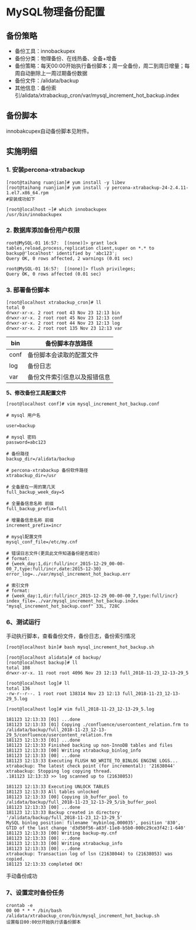 

# MySQL物理备份配置

## 备份策略

- 备份工具：innobackupex
- 备份分类：物理备份、在线热备、全备+增备
- 备份策略：每天00:00开始执行备份脚本；周一全备份，周二到周日增量；每周自动删除上一周过期备份数据
- 备份文件：/alidata/backup
- 其他信息：备份索引/alidata/xtrabackup_cron/var/mysql_increment_hot_backup.index

## 备份脚本

innobakcupex自动备份脚本见附件。

## 实施明细

### 1. 安装percona-xtrabackup

```shell
[root@taihang ruanjian]# yum install -y libev
[root@taihang ruanjian]# yum install -y percona-xtrabackup-24-2.4.11-1.el7.x86_64.rpm
#安装成功如下

[root@localhost ~]# which innobackupex
/usr/bin/innobackupex
```

### 2. 数据库添加备份用户权限

```shell
root@MySQL-01 16:57:  [(none)]> grant lock tables,reload,process,replication client,super on *.* to backup@'localhost' identified by 'abc123';
Query OK, 0 rows affected, 2 warnings (0.01 sec)
 
root@MySQL-01 16:57:  [(none)]> flush privileges;
Query OK, 0 rows affected (0.01 sec)
```

### 3. 部署备份脚本

```shell
[root@localhost xtrabackup_cron]# ll
total 0
drwxr-xr-x. 2 root root 43 Nov 23 12:13 bin
drwxr-xr-x. 2 root root 45 Nov 23 12:13 conf
drwxr-xr-x. 2 root root 44 Nov 23 12:13 log
drwxr-xr-x. 2 root root 135 Nov 23 12:13 var
```

| bin  | 备份脚本存放路径             |
| ---- | ---------------------------- |
| conf | 备份脚本会读取的配置文件     |
| log  | 备份日志                     |
| var  | 备份文件索引信息以及报错信息 |





**5、修改备份工具配置文件**

```shell
[root@localhost conf]# vim mysql_increment_hot_backup.conf

# mysql 用户名

user=backup

# mysql 密码
password=abc123

# 备份路径
backup_dir=/alidata/backup

# percona-xtrabackup 备份软件路径
xtrabackup_dir=/usr

# 全备是在一周的第几天
full_backup_week_day=5

# 全量备信息名称 前缀
full_backup_prefix=full

# 增量备信息名称 前缀
increment_prefix=incr

# mysql配置文件
mysql_conf_file=/etc/my.cnf

# 错误日志文件(更具此文件知道备份是否成功)
# format:
# {week_day:1,dir:full/incr_2015-12-29_00-00-00_7,type:full/incr,date:2015-12-30}
error_log=../var/mysql_increment_hot_backup.err

# 索引文件
# format:
# {week_day:1,dir:full/incr_2015-12-29_00-00-00_7,type:full/incr}
index_file=../var/mysql_increment_hot_backup.index
"mysql_increment_hot_backup.conf" 33L, 728C
```

### 6、测试运行

手动执行脚本，查看备份文件，备份日志，备份索引情况

```shell
[root@localhost bin]# bash mysql_increment_hot_backup.sh

[root@localhost alidata]# cd backup/
[root@localhost backup]# ll
total 108
drwxr-xr-x. 11 root root 4096 Nov 23 12:13 full_2018-11-23_12-13-29_5

[root@localhost log]# ll
total 136
-rw-r--r--. 1 root root 138314 Nov 23 12:13 full_2018-11-23_12-13-29_5.log

[root@localhost log]# vim full_2018-11-23_12-13-29_5.log

181123 12:13:33 [01] ...done
181123 12:13:33 [01] Copying ./confluence/usercontent_relation.frm to /alidata/backup/full_2018-11-23_12-13-29_5/confluence/usercontent_relation.frm
181123 12:13:33 [01] ...done
181123 12:13:33 Finished backing up non-InnoDB tables and files
181123 12:13:33 [00] Writing xtrabackup_binlog_info
181123 12:13:33 [00] ...done
181123 12:13:33 Executing FLUSH NO_WRITE_TO_BINLOG ENGINE LOGS...
xtrabackup: The latest check point (for incremental): '21638044'
xtrabackup: Stopping log copying thread.
.181123 12:13:33 >> log scanned up to (21638053)

181123 12:13:33 Executing UNLOCK TABLES
181123 12:13:33 All tables unlocked
181123 12:13:33 [00] Copying ib_buffer_pool to /alidata/backup/full_2018-11-23_12-13-29_5/ib_buffer_pool
181123 12:13:33 [00] ...done
181123 12:13:33 Backup created in directory '/alidata/backup/full_2018-11-23_12-13-29_5'
MySQL binlog position: filename 'mybinlog.000035', position '830', GTID of the last change 'd3d50f56-a83f-11e8-b5b0-000c29ce3f42:1-640'
181123 12:13:33 [00] Writing backup-my.cnf
181123 12:13:33 [00] ...done
181123 12:13:33 [00] Writing xtrabackup_info
181123 12:13:33 [00] ...done
xtrabackup: Transaction log of lsn (21638044) to (21638053) was copied.
181123 12:13:33 completed OK!
```

手动备份成功

### 7、设置定时备份任务

```shell
crontab -e
00 00 * * * /bin/bash /alidata/xtrabackup_cron/bin/mysql_increment_hot_backup.sh
设置每日00:00分开始执行该备份脚本
```

